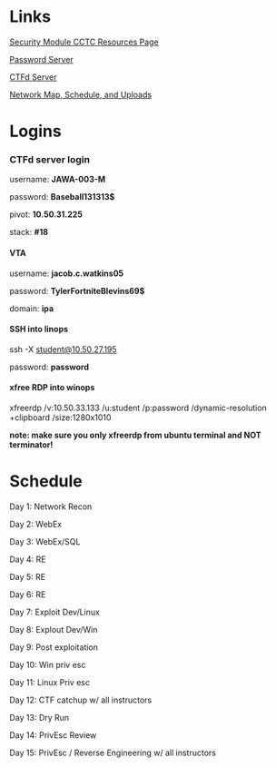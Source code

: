 # Links

[Security Module CCTC Resources Page](https://sec.cybbh.io/public/security/latest/index.html)

[Password Server](http://10.50.21.144/classinfo.html)

[CTFd Server](http://10.50.22.9:8000/)

[Network Map, Schedule, and Uploads](http://10.50.34.125/uploads/)

# Logins
### CTFd server login
username: **JAWA-003-M**

password: **Baseball131313$**

pivot:    **10.50.31.225**

stack:    **#18**

#### VTA 
username: **jacob.c.watkins05**

password: **TylerFortniteBlevins69$**

domain:   **ipa**

#### SSH into linops

ssh -X student@10.50.27.195

password: **password**

#### xfree RDP into winops

xfreerdp /v:10.50.33.133 /u:student /p:password /dynamic-resolution +clipboard /size:1280x1010

**note: make sure you only xfreerdp from ubuntu terminal and NOT terminator!**

# Schedule

Day 1: Network Recon

Day 2: WebEx

Day 3: WebEx/SQL

Day 4: RE

Day 5: RE

Day 6: RE

Day 7: Exploit Dev/Linux

Day 8: Explout Dev/Win

Day 9: Post exploitation

Day 10: Win priv esc

Day 11: Linux Priv esc

Day 12: CTF catchup w/ all instructors

Day 13: Dry Run

Day 14: PrivEsc Review

Day 15: PrivEsc / Reverse Engineering w/ all instructors


